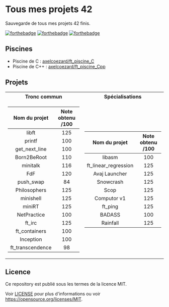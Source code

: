 # Tous mes projets 42

Sauvegarde de tous mes projets 42 finis. 

[![forthebadge](https://forthebadge.com/images/badges/built-with-love.svg)](https://forthebadge.com)
[![forthebadge](https://forthebadge.com/images/badges/made-with-c.svg)](https://forthebadge.com)
[![forthebadge](https://forthebadge.com/images/badges/made-with-c-plus-plus.svg)](https://forthebadge.com)

## Piscines

- Piscine de C : [axelcoezard/ft_piscine_C](https://github.com/axelcoezard/ft_piscine_C)
- Piscine de C++ : [axelcoezard/ft_piscine_Cpp](https://github.com/axelcoezard/ft_piscine_Cpp)

## Projets

<table>
<tr><th>Tronc commun </th><th>Spécialisations</th></tr>
<tr><td>

| Nom du projet  | Note obtenu /100 |
| :---------------:| :---------------:|
| libft  | 125 |
| printf  | 100 |
| get_next_line | 100 |
| Born2BeRoot | 110 |
| minitalk | 116 |
| FdF | 120 |
| push_swap | 84 |
| Philosophers | 125 |
| minishell | 125 |
| miniRT | 125 | 
| NetPractice | 100 |
| ft_irc | 125 |
| ft_containers | 100 |
| Inception | 100 |
| ft_transcendence | 98 |

</td><td>

| Nom du projet  | Note obtenu /100 |
| :---------------:| :---------------:|
| libasm | 100 |
| ft_linear_regression | 125 |
| Avaj Launcher | 125 |
| Snowcrash | 125 |
| Scop | 125 |
| Computor v1 | 125 |
| ft_ping | 125 |
| BADASS | 100 |
| Rainfall | 125 |

</td></tr> </table>


## Licence
Ce repository est publié sous les termes de la licence MIT.

Voir [LICENSE](./LICENSE) pour plus d'informations ou voir https://opensource.org/licenses/MIT.
